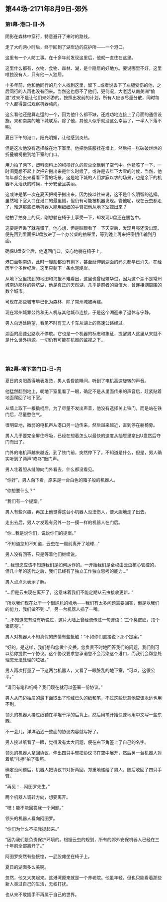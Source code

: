 ## 第44场-2171年8月9日-郊外

### 第1幕-港口-日-外

阴影在森林中穿行，特意避开了来时的路线。

走了大约两小时后，终于回到了湖岸边的庇护所——一个港口。

这里有一个人防工事。在十多年前发现这里后，他就一直住在这里。

这里什么都有，衣物、食物、森林、湖，是个隐居的好地方。要说哪里不好，这里唯独没有人，只有他一人独居。

十多年前，他和他同行的几个人找到这里，留下…或者说丢下了左腿受伤的他，之后同行的人再也没有回来。当然这也怨不了他们，更何况，大老远从南美洲“偷渡”过来不是让他们来郊游的。按照出发前的计划，所有人应该尽量分散，同时每个人都得尝试观察机器动向。

这么看他还是算走运的一个，因为他什么都不缺，还成功地连接上了月面的通信设施，来和南美的地下城联系。除了他，其他人似乎就没这么幸运了，一半人下落不明。

夏日下午的港口，阳光明媚，让他感到炎热。

但是这次他没有选择躲在地下室里。他把伪装服挂在墙上，然后把一张破破烂烂的折叠躺椅搬到地下室的门口。

用力拍了两下，塑料面料上的积攒好久的灰尘全飘到了空气中。他猛咳了一下，一时间竟想不起上次把它搬出来是什么时候了。或许是去年下大雪的时候，当然，他每年都会出来看看下雪的场景，这是地下城的人们梦寐以求的场景，也是余下的机器不太活跃的时候，十分安全且美丽。

这或许是第一次在夏天把椅子搬出来，因为按以往来说，这不是什么明智的选择。虽然地下室入口在港口的最里侧，但仍有可能被机器发现。管他呢，现在云虫都走了，难道那些扫地机器人能用细细的手臂把他从地下室拽出来？

他拍了拍身上的灰，刚想躺在椅子上享受一下，却发现U盘还在腰包中。

这要是弄丢了就完蛋了，他心想，但是眯眼看了一下天空后，发现月亮还没出现，便先回到里面把U盘放进了一个办公桌的抽屉里，等到晚上再来把密钥传输到月面。

确保U盘安全后，他返回门口，安心地躺在椅子上。

港口面朝南边，此时一艘船都没有剩下，甚至延伸到湖面的码头都早已消失，在经历半个多世纪后，这里只剩下一条水泥堤岸。

从地下室里找到的地图和海报不难看出，这里也曾经繁华过，因为这个湖不是常州城南边那样的弹坑湖，他是真正的天然湖，几乎是前者的百倍大，曾连接湖周围的数个城市。

可现在那些城市早已化为森林，除了常州城被再建。

现在常州城靠公路和无人机与其他城市连接，于是这个湖迎来了退休与宁静。

男人向远处眺望，看见不时有无人卡车从湖上的高速公路经过。

湖面的高速公路永不停歇。它也是一个机器的标志和象征，提醒男人这里从来就不是什么世外桃源。一切仍有可能在机器的监视之下…

<br><br>

### 第2幕-地下室门口-日-内

夏日的炎阳蒸得地表发烫，男人昏昏欲睡间，听到了电机高速旋转的声音。

他猛然翻到地上，朝地下室里看了一眼，确定不是从里面传来的声音后，赶紧贴着地面爬回了地下室。

从墙上取下一根撬棍后，为了尽量不发出声音，他没有选择关上铁门，而是站在铁门后，尽量憋住气。

很明显地，微弱的电机声从港口另一边传来，然后越来越近，直到停在躺椅旁。

男人几乎要完全屏住呼吸，已经在想着怎么以最快的速度从抽屉里拿出U盘然后夺门而出了。

门外的电机声越来越近，到了铁门前，突然停下了。不知道是什么，但是，男人确实听到了两声“咚咚”敲门声。

男人壮着胆从缝隙向门外看去，什么都没看见。

“你好”，男人向下看，原来是一台白色的箱子般的机器人。

“你想要什么？”

“我们有一个提案。”

男人有些兴趣，再加上他觉得这台小机器人没法伤人，便大胆地走了出去。

走出去后，男人才发现有另外一台一摸一样的机器人在门后。

“你…我是说你们，说说你们的提案。”

“不知道您知不知道，云虫在一周前离开了地球…”

男人没有回答，只是等着他们继续说。

“…我想您应该不知道我们是如何运作的。一开始我们是全权由云虫核心管控的，但几十年的迭代之后，我们已经有了独立工作独立思考的能力…”

男人点点头表示了解。

“…但是云虫现在离开了，这意味着我们不能定期从云虫接收更新…”

“所以我们现在处于一个很尴尬的境地——我们有太多问题需要回答，但是以我们的能力，我们做不到…”，另一台机器人插了一嘴。

“…不知道您有没有听说过，这片大陆上曾经流传过一句谚语：‘三个臭皮匠，顶个诸葛亮’。”

男人对机器人不知真假的热情有些抵触：“不如你们直接说下那个提案。”

“好的。是这样，我们想和您做个交换。您负责不时地回答我们的问题，我们则可以给你提供一个协议。这个协议要求您承诺您不会污染这个港口，而我们会帮您处理您无法处理的垃圾。”

男人再次打量了一下这两台机器人，又看了一眼脏乱的地下室，“可以，这很公平。”

“请问有笔和纸吗？我们现在就可以签署一份协议。”

男人从门边抽屉的最下面取出了珍藏已久的纸和笔，不过这些玩意他应该永远也用不到。

领头的机器人接过纸铺在平坦干净的后背上，然后用笔开始快速地用中文写一些东西。

不一会儿，洋洋洒洒一整面的协议内容就写好了。

男人接过纸看了一眼，觉得没有太大问题，便在右下角签上了自己的名字。

领头的机器人拿回协议，伸出四只手臂把协议书在空中展开，然后另一台机器人对着纸“咔擦”拍了张照。

确定没问题后，机器人把协议书对折两回，郑重地递给了男人，随后收回了四只手臂。

“再见！…阿图罗先生。”

两个机器人调转方向，想要离开。

“嘿！能不能回答我一个问题。”

领头的机器人看向阿图罗。

“你们为什么不把我捉起来。”

“因为我们是负责保护环境的。根据云虫的规划，所有的郊外安保机器人已经在三十年前全部离开了。”

阿图罗突然有些恍惚，一屁股瘫坐在椅子上。

夏日的湖面多么美啊。

忽然，他又大笑起来。这港湾原来就是一个养老院。他虽年轻，但也只能看着那些新人类过自己的生活，无权打扰。

也从来不敢插手不再属于自己的世界。
